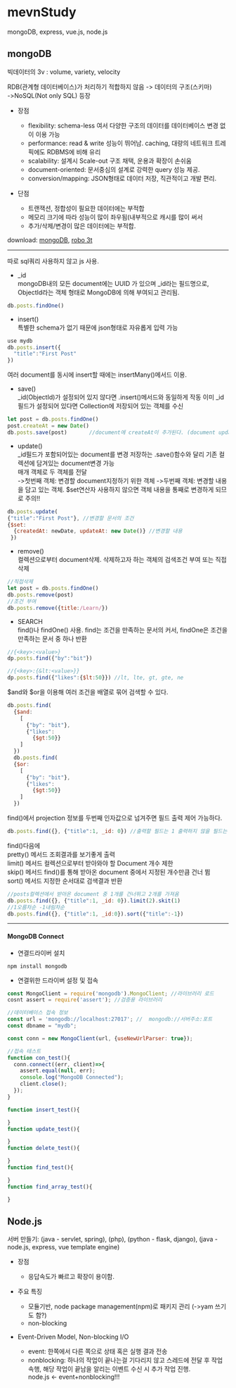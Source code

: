 # mevnStudy
mongoDB, express, vue.js, node.js



## mongoDB

빅데이터의 3v : volume, variety, velocity<br>

RDB(관계형 데이터베이스)가 처리하기 적합하지 않음 -> 데이터의 구조(스키마)<br>
->NoSQL(Not only SQL) 등장


* 장점
  * flexibility: schema-less 여서 다양한 구조의 데이터를 데이터베이스 변경 없이 이용 가능
  * performance: read & write 성능이 뛰어남. caching, 대량의 네트워크 트레픽에도 RDBMS에 비해 유리
  * scalability: 설계시 Scale-out 구조 채택, 운용과 확장이 손쉬움
  * document-oriented: 문서중심의 설계로 강력한 query 성능 제공.
  * conversion/mapping: JSON형태로 데이터 저장, 직관적이고 개발 편리.

* 단점
  * 트랜잭션, 정합성이 필요한 데이터에는 부적합
  * 메모리 크기에 따라 성능이 많이 좌우됨(내부적으로 캐시를 많이 써서
  * 추가/삭제/변경이 많은 데이터에는 부적합.
  
download: [mongoDB](mongoDB.com), [robo 3t](robomongo.org/download)


*******
따로 sql쿼리 사용하지 않고 js 사용.

* _id<br>
mongoDB내의 모든 document에는 UUID 가 있으며 _id라는 필드명으로, ObjectId라는 객체 형태로 MongoDB에 의해 부여되고 관리됨.
```js
db.posts.findOne()
```

* insert()<br>
특별한 schema가 없기 때문에 json형태로 자유롭게 입력 가능
```js
use mydb
db.posts.insert({
  "title":"First Post"  
})
```
여러 document를 동시에 insert할 때에는 insertMany()메서드 이용.


* save()<br>
_id(ObjectId)가 설정되어 있지 않다면 .insert()메서드와 동일하게 작동
이미 _id필드가 설정되어 있다면 Collection에 저장되어 있는 객체를 수신
```js
let post = db.posts.findOne()
post.createAt = new Date()
db.posts.save(post)       //document에 createAt이 추가된다. (document update)
```

* update()<br>
_id필드가 포함되어있는 document를 변경 저장하는 .save()함수와 달리 기존 컬렉션에 담겨있는 document변경 가능<br>
매개 객체로 두 객체를 전달<br>
->첫번째 객체: 변경할 document지정하기 위한 객체
->두번째 객체: 변경할 내용을 담고 있는 객체. $set연산자 사용하지 않으면 객체 내용을 통째로 변경하게 되므로 주의!!
```js
db.posts.update(
{"title":"First Post"}, //변경할 문서의 조건
{$set:
  {createdAt: newDate, updateAt: new Date()} //변경할 내용
 })
 ```
 
* remove()<br>
컬렉션으로부터 document삭제. 삭제하고자 하는 객체의 검색조건 부여 또는 직접 삭제
```js
//직접삭제
let post = db.posts.findOne()
db.posts.remove(post)
//조건 부여
db.posts.remove({title:/Learn/})
```

* SEARCH<br>
find()나 findOne() 사용. find는 조건을 만족하는 문서의 커서, findOne은 조건을 만족하는 문서 중 하나 반환
```js
//{<key>:<value>}
dp.posts.find({"by":"bit"})

//{<key>:{&lt:<value>}}
dp.posts.find({"likes":{$lt:50}}) //lt, lte, gt, gte, ne
```
$and와 $or을 이용해 여러 조건을 배열로 묶어 검색할 수 있다.
```js
db.posts.find(
  {$and:
    [
      {"by": "bit"}, 
      {"likes":
        {$gt:50}}
    ]
  })
  db.posts.find(
  {$or:
    [
      {"by": "bit"}, 
      {"likes":
        {$gt:50}}
    ]
  })
```
find()에서 projection 정보를 두번째 인자값으로 넘겨주면 필드 출력 제어 가능하다.
```js
db.posts.find({}, {"title":1, _id: 0}) //출력할 필드는 1 출력하지 않을 필드는 0을 준다.
```
find()다음에<br>
  pretty() 메서드 조회결과를 보기좋게 출력<br>
  limit() 메서드 컬렉션으로부터 받아와야 할 Document 개수 제한<br>
  skip() 메서드 find()를 통해 받아온 document 중에서 지정된 개수만큼 건너 뜀<br>
  sort() 메서드 지정한 순서대로 검색결과 반환
```js
//posts컬렉션에서 받아온 document 중 1개를 건너뛰고 2개를 가져옴
db.posts.find({}, {"title":1, _id: 0}).limit(2).skit(1)
//1오름차순 -1내림차순
db.posts.find({}, {"title":1, _id:0}).sort({"title":-1})
```

******
#### MongoDB Connect

* 연결드라이버 설치
```
npm install mongodb
```
* 연결위한 드라이버 설정 및 접속
```js
const MongoClient = require('mongodb').MongoClient; //라이브러리 로드
cosnt assert = require('assert'); //검증용 라이브러리

//데이터베이스 접속 정보
const url = 'mongodb://localhost:27017'; //  mongodb://서버주소:포트
const dbname = "mydb";

const conn = new MongoClient(url, {useNewUrlParser: true});

//접속 테스트
function con_test(){
  conn.connect((err, client)=>{
    assert.equal(null, err);
    console.log("MongoDB Connected");
    client.close();
  });
}

function insert_test(){

}
function update_test(){

}
function delete_test(){

}
function find_test(){

}
function find_array_test(){

}
```



## Node.js

서버 만들기: (java - servlet, spring), (php), (python - flask, django), (java - node.js, express, vue template engine)

* 장점
  * 응답속도가 빠르고 확장이 용이함.

* 주요 특징
  * 모듈기반, node package management(npm)로 패키지 관리 (->yam 쓰기도 함?)
  * non-blocking

* Event-Driven Model, Non-blocking I/O
  * event: 한쪽에서 다른 쪽으로 상태 혹은 실행 결과 전송
  * nonblocking: 하나의 작업이 끝나는걸 기다리지 않고 스레드에 전달 후 작업 속행,
  해당 작업이 끝남을 알리는 이벤트 수신 시 추가 작업 진행.<br>
node.js <- event+nonblocking!!!
 
 
